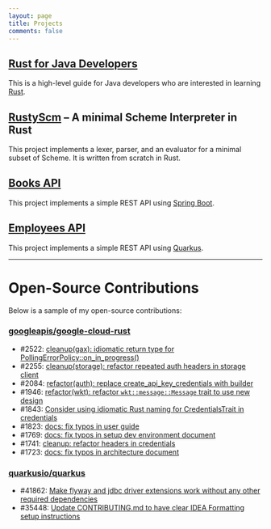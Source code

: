 ```yaml
---
layout: page
title: Projects
comments: false
---
```



## [Rust for Java Developers](https://chrischiedo.github.io/rust-for-java-devs/)

This is a high-level guide for Java developers who are interested in learning [Rust](https://www.rust-lang.org/).

## [RustyScm](https://github.com/chrischiedo/rustyscm) – A minimal Scheme Interpreter in Rust

This project implements a lexer, parser, and an evaluator for a minimal subset of Scheme. It is written from scratch in Rust.

## [Books API](https://github.com/chrischiedo/books-rest-api-spring-boot)

This project implements a simple REST API using [Spring Boot](https://spring.io/projects/spring-boot).

## [Employees API](https://github.com/chrischiedo/quarkus-employee-rest-api)

This project implements a simple REST API using [Quarkus](https://quarkus.io/).

---

# Open-Source Contributions

Below is a sample of my open-source contributions:

### [googleapis/google-cloud-rust](https://github.com/googleapis/google-cloud-rust)

- #2522: [cleanup(gax): idiomatic return type for PollingErrorPolicy::on_in_progress()](https://github.com/googleapis/google-cloud-rust/pull/2522)
- #2255: [cleanup(storage): refactor repeated auth headers in storage client](https://github.com/googleapis/google-cloud-rust/pull/2255)
- #2084: [refactor(auth): replace create_api_key_credentials with builder](https://github.com/googleapis/google-cloud-rust/pull/2084)
- #1946: [refactor(wkt): refactor `wkt::message::Message` trait to use new design](https://github.com/googleapis/google-cloud-rust/pull/1946)
- #1843: [Consider using idiomatic Rust naming for CredentialsTrait in credentials](https://github.com/googleapis/google-cloud-rust/issues/1843)
- #1823: [docs: fix typos in user guide](https://github.com/googleapis/google-cloud-rust/pull/1823)
- #1769: [docs: fix typos in setup dev environment document](https://github.com/googleapis/google-cloud-rust/pull/1769)
- #1741: [cleanup: refactor headers in credentials](https://github.com/googleapis/google-cloud-rust/pull/1741)
- #1723: [docs: fix typos in architecture document](https://github.com/googleapis/google-cloud-rust/pull/1723)

### [quarkusio/quarkus](https://github.com/quarkusio/quarkus)

- #41862: [Make flyway and jdbc driver extensions work without any other required dependencies](https://github.com/quarkusio/quarkus/pull/41862)
- #35448: [Update CONTRIBUTING.md to have clear IDEA Formatting setup instructions](https://github.com/quarkusio/quarkus/pull/35448)


